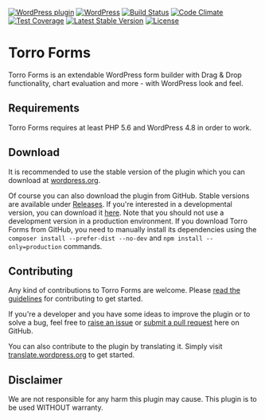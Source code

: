 [![WordPress plugin](https://img.shields.io/wordpress/plugin/v/torro-forms.svg?maxAge=2592000)](https://wordpress.org/plugins/torro-forms/)
[![WordPress](https://img.shields.io/wordpress/v/torro-forms.svg?maxAge=2592000)](https://wordpress.org/plugins/torro-forms/)
[![Build Status](https://api.travis-ci.org/awsmug/torro-forms.png?branch=master)](https://travis-ci.org/awsmug/torro-forms)
[![Code Climate](https://codeclimate.com/github/awsmug/torro-forms/badges/gpa.svg)](https://codeclimate.com/github/awsmug/torro-forms)
[![Test Coverage](https://codeclimate.com/github/awsmug/torro-forms/badges/coverage.svg)](https://codeclimate.com/github/awsmug/torro-forms/coverage)
[![Latest Stable Version](https://poser.pugx.org/awsmug/torro-forms/version)](https://packagist.org/packages/awsmug/torro-forms)
[![License](https://poser.pugx.org/awsmug/torro-forms/license)](https://packagist.org/packages/awsmug/torro-forms)

# Torro Forms

Torro Forms is an extendable WordPress form builder with Drag & Drop functionality, chart evaluation and more - with WordPress look and feel.

## Requirements

Torro Forms requires at least PHP 5.6 and WordPress 4.8 in order to work.

## Download

It is recommended to use the stable version of the plugin which you can download at [wordpress.org](https://wordpress.org/plugins/torro-forms/).

Of course you can also download the plugin from GitHub. Stable versions are available under [Releases](https://github.com/awsmug/torro-forms/releases). If you're interested in a developmental version, you can download it [here](https://github.com/awsmug/torro-forms/archive/develop.zip). Note that you should not use a development version in a production environment. If you download Torro Forms from GitHub, you need to manually install its dependencies using the `composer install --prefer-dist --no-dev` and `npm install --only=production` commands.

## Contributing

Any kind of contributions to Torro Forms are welcome. Please [read the guidelines](https://github.com/awsmug/torro-forms/blob/master/CONTRIBUTING.md) for contributing to get started.

If you're a developer and you have some ideas to improve the plugin or to solve a bug, feel free to [raise an issue](https://github.com/awsmug/torro-forms/issues) or [submit a pull request](https://github.com/awsmug/torro-forms/pulls) here on GitHub.

You can also contribute to the plugin by translating it. Simply visit [translate.wordpress.org](https://translate.wordpress.org/projects/wp-plugins/torro-forms) to get started.

## Disclaimer

We are not responsible for any harm this plugin may cause. This plugin is to be used WITHOUT warranty.
